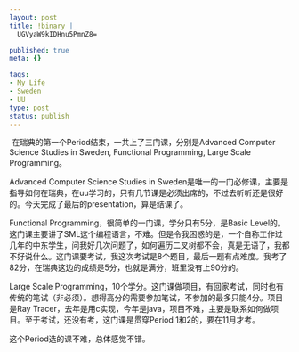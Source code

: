 ```yaml
--- 
layout: post
title: !binary |
  UGVyaW9kIDHnu5PmnZ8=

published: true
meta: {}

tags: 
- My Life
- Sweden
- UU
type: post
status: publish
---
```

<a class="tt-flickr tt-flickr-Square" title="UU_logo" href="http://www.flickr.com/photos/kylewu/4037632346/"><img class="alignnone" src="http://farm3.static.flickr.com/2803/4037632346_eef1398ccc_s.jpg" alt="UU_logo" width="1" height="1" /></a> 在瑞典的第一个Period结束，一共上了三门课，分别是Advanced Computer Science Studies in Sweden, Functional Programming, Large Scale Programming。

Advanced Computer Science Studies in Sweden是唯一的一门必修课，主要是指导如何在瑞典，在uu学习的，只有几节课是必须出席的，不过去听听还是很好的。今天完成了最后的presentation，算是结课了。

Functional Programming，很简单的一门课，学分只有5分，是Basic Level的。这门课主要讲了SML这个编程语言，不难。但是令我困惑的是，一个自称工作过几年的中东学生，问我好几次问题了，如何遍历二叉树都不会，真是无语了，我都不好说什么。这门课要考试，我这次考试是8个题目，最后一题有点难度。我考了82分，在瑞典这边的成绩是5分，也就是满分，班里没有上90分的。

Large Scale Programming，10个学分。这门课做项目，有回家考试，同时也有传统的笔试（非必须）。想得高分的需要参加笔试，不参加的最多只能4分。项目是Ray Tracer，去年是用c实现，今年是java，项目不难，主要是联系如何做项目。至于考试，还没有考，这门课是贯穿Period 1和2的，要在11月才考。

这个Period选的课不难，总体感觉不错。
